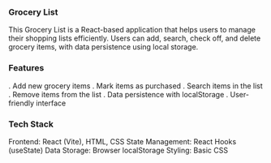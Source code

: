 ### Grocery List
This Grocery List is a React-based application that helps users to manage their shopping lists efficiently. Users can add, search, check off, and delete grocery items, with data persistence using local storage.

### Features
. Add new grocery items
. Mark items as purchased
. Search items in the list
. Remove items from the list
. Data persistence with localStorage
. User-friendly interface

### Tech Stack
Frontend: React (Vite), HTML, CSS
State Management: React Hooks (useState)
Data Storage: Browser localStorage
Styling: Basic CSS
